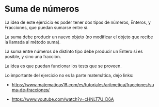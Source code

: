 # Suma de números

La idea de este ejercicio es poder tener dos tipos de números, Enteros, y Fracciones, que puedan sumarse entre sí.

La suma debe producir un nuevo objeto (no modificar el objeto que recibe la llamada al método suma).

La suma entre números de distinto tipo debe producir un Entero si es posible, y sino una fracción.

La idea es que puedan funcionar los tests que se proveen.

Lo importante del ejercicio no es la parte matemática, dejo links:

- https://www.matematicas18.com/es/tutoriales/aritmetica/fracciones/suma-de-fracciones/

- https://www.youtube.com/watch?v=cHNLT7U_D6A